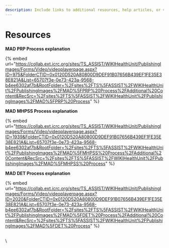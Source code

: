 ```yaml
---
description: Include links to additional resources, help articles, or videos.
---
```


# Resources

**MAD PRP Process explanation**

{% embed url="https://collab.ext.icrc.org/sites/TS_ASSIST/WIKIHealthUnit/PublishingImages/Forms/Video/videoplayerpage.aspx?ID=975&FolderCTID=0x0120D520A80800D9DEF91B07656B439EF1FE35E38E821A&List=65707f3e-0e73-423a-9568-b4ee6302af7b&RootFolder=%2Fsites%2FTS%5FASSIST%2FWIKIHealthUnit%2FPublishingImages%2FMAD%5FPRP%20Process%2FAdditional%20Content&RecSrc=%2Fsites%2FTS%5FASSIST%2FWIKIHealthUnit%2FPublishingImages%2FMAD%5FPRP%20Process" %}

**MAD MHPSS Process explanation**

{% embed url="https://collab.ext.icrc.org/sites/TS_ASSIST/WIKIHealthUnit/PublishingImages/Forms/Video/videoplayerpage.aspx?ID=1939&FolderCTID=0x0120D520A80800D9DEF91B07656B439EF1FE35E38E821A&List=65707f3e-0e73-423a-9568-b4ee6302af7b&RootFolder=%2Fsites%2FTS%5FASSIST%2FWIKIHealthUnit%2FPublishingImages%2FMAD%5FMHPSS%20Process%2FAdditional%20Content&RecSrc=%2Fsites%2FTS%5FASSIST%2FWIKIHealthUnit%2FPublishingImages%2FMAD%5FMHPSS%20Process" %}

**MAD DET Process explanation**

{% embed url="https://collab.ext.icrc.org/sites/TS_ASSIST/WIKIHealthUnit/PublishingImages/Forms/Video/videoplayerpage.aspx?ID=2020&FolderCTID=0x0120D520A80800D9DEF91B07656B439EF1FE35E38E821A&List=65707f3e-0e73-423a-9568-b4ee6302af7b&RootFolder=%2Fsites%2FTS%5FASSIST%2FWIKIHealthUnit%2FPublishingImages%2FMAD%5FDET%20Process%2FAdditional%20Content&RecSrc=%2Fsites%2FTS%5FASSIST%2FWIKIHealthUnit%2FPublishingImages%2FMAD%5FDET%20Process" %}

\
\


